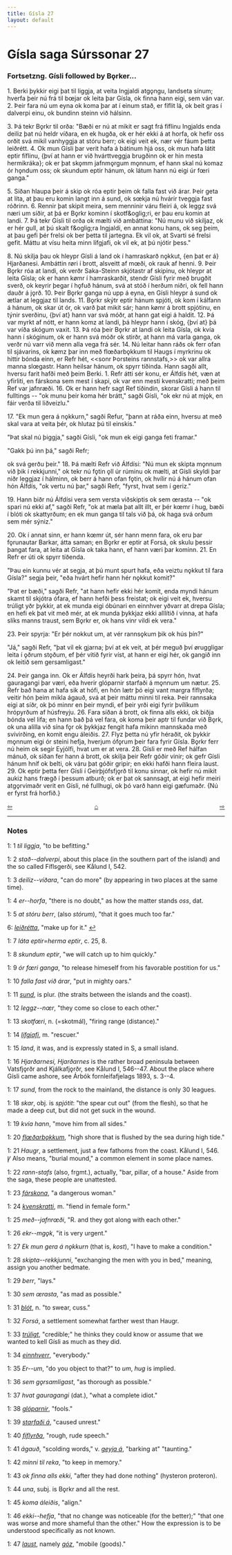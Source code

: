 ```yaml
---
title: Gísla 27
layout: default
---
```


# Gísla saga Súrssonar 27

### Fortsetzng. Gísli followed by B&#x1EB;rker...

1\. Berki þykkir eigi þat til liggja, at veita Ingjaldi atg&#x1EB;ngu, landseta sínum; hverfa þeir nú frá til b&oelig;jar ok leita þar Gísla, ok finna hann eigi, sem ván var. 2. Þeir fara nú um eyna ok koma þar at í einum stað, er fíflit lá, ok beit gras í dalverpi einu, ok bundinn steinn við hálsinn.

3\. Þá tekr B&#x1EB;rkr til orða: "Bæði er nú at mikit er sagt frá fíflinu Ingjalds enda deiliz þat nú heldr víðara, en ek hugða, ok er hér ekki á at horfa, ok hefir oss orðit svá mikil vanhyggja at stóru berr; ok eigi veit ek, nær vér fáum þetta leiðrétt. 4. Ok mun Gísli þar verit hafa á bátinum hjá oss, ok mun hafa látit eptir fíflinu, {því at hann er við hvárttveggja brugðinn ok er hin mesta hermikráka}; ok er þat sk&#x1EB;mm jafnm&#x1EB;rgum m&#x1EB;nnum, ef hann skal nú komaz ór h&#x1EB;ndum oss; ok skundum eptir hánum, ok látum hann nú eigi úr f&oelig;ri ganga."

5\. Síðan hlaupa þeir á skip ok róa eptir þeim ok falla fast við árar. Þeir geta at líta, at þau eru komin langt inn á sund, ok s&oelig;kja nú hvárir tveggja fast róðrinn. 6. Rennir þat skipit meira, sem menninir váru fleiri á, ok leggz svá næri um síðir, at þá er B&#x1EB;rkr kominn í skotf&oglig;ri, er þau eru komin at landi. 7. Þá tekr Gísli til orða ok mælti við ambáttina: "Nú munu við skiljaz, ok er hér gull, at þú skalt f&oglig;ra Ingjaldi, en annat konu hans, ok seg þeim, at þau gefi þér frelsi ok ber þetta til jartegna. Ek vil ok, at Svarti sé frelsi gefit. Máttu at vísu heita minn lífgjafi, ok vil ek, at þú njótir þess."

8\. Nú skilja þau ok hleypr Gísli á land ok í hamraskarð n&#x1EB;kkut, {en þat er á} Hjarðanesi. Ambáttin r&oslash;ri í brott, alsveitt af m&oelig;ði, ok rauk af henni. 9. Þeir B&#x1EB;rkr róa at landi, ok verðr Saka-Steinn skjótastr af skipinu, ok hleypr at leita Gísla; ok er hann k&oslash;mr í hamraskarðit, stendr Gísli fyrir með brugðit sverð, ok keyrir þegar í h&#x1EB;fuð hánum, svá at stóð í herðum niðri, ok fell hann dauðr á j&#x1EB;rð. 10. Þeir B&#x1EB;rkr ganga nú upp á eyna, en Gísli hleypr á sund ok ætlar at leggjaz til lands. 11. B&#x1EB;rkr skýtr eptir hánum spjóti, ok kom í kálfann á hánum, ok skar út ór, ok varð þat mikit sár; hann k&oslash;mr á brott spjótinu, en týnir sverðinu, {því at} hann var svá móðr, at hann gat eigi á haldit. 12. Þá var myrkt af nótt, er hann komz at landi, þá hleypr hann í skóg, {því at} þá var víða skógum vaxit. 13. Þá róa þeir B&#x1EB;rkr at landi ok leita Gísla, ok kvía hann í skóginum, ok er hann svá móðr ok stirðr, at hann má varla ganga, ok verðr nú varr við menn alla vega frá sér. 14. Nú leitar hann ráðs ok ferr ofan til sjávarins, ok k&oslash;mz þar inn með fl&oelig;ðarb&#x1EB;kkum til Haugs í myrkrinu ok hittir bónda einn, er Refr hét, <<sonr Þorsteins rannstafs,>> ok var allra manna sl&oelig;gastr. Hann heilsar hánum, ok spyrr tíðinda. Hann sagði allt, hversu farit hafði með þeim Berki. 1. Refr átti sér konu, er Álfdís hét, væn at yfirliti, en fárskona sem mest í skapi, ok var enn mesti kvenskratti; með þeim Ref var jafnræði. 16\. Ok er hann hefr sagt Ref tíðindin, skorar Gísli á hann til fulltings -- "ok munu þeir koma hér brátt," sagði Gísli, "ok ekr nú at mj&#x1EB;k, en fáir verða til liðveizlu."

17\. "Ek mun gera á n&#x1EB;kkurn," sagði Refur, "þann at ráða einn, hversu at með skal vara at veita þér, ok hlutaz þú til einskis."

"Þat skal nú þiggja," sagði Gísli, "ok mun ek eigi ganga feti framar."

"Gakk þú inn þá," sagði Refr;

ok svá gerðu þeir." 18. Þá mælti Refr við Álfdísi: "Nú mun ek skipta m&#x1EB;nnum við þik í rekkjunni," ok tekr nú f&#x1EB;tin &#x1EB;ll úr rúminu ok mælti, at Gísli skyldi þar niðr leggjaz í hálminn, ok berr á hann ofan f&#x1EB;tin, ok hvílir nú á hánum ofan hón Álfdís, "ok vertu nú þar," sagði Refr, "fyrst, hvat sem í geriz."

19\. Hann biðr nú Álfdísi vera sem versta viðskiptis ok sem &oelig;rasta -- "ok spari nú ekki af," sagði Refr, "ok at mæla þat allt illt, er þér k&oelig;mr í hug, bæði í blóti ok skattyrðum; en ek mun ganga til tals við þá, ok haga svá orðum sem mér sýniz."

20\. Ok í annat sinn, er hann k&oelig;mr út, sér hann menn fara, ok eru þar f&#x1EB;runautar Barkar, átta saman; en B&#x1EB;rkr er eptir at Forsá, ok skulu þessir þangat fara, at leita at Gísla ok taka hann, ef hann væri þar kominn. 21. En Refr er úti ok spyrr tíðenda.

"Þau ein kunnu vér at segja, at þú munt spurt hafa, eða veiztu n&#x1EB;kkut til fara Gísla?" segja þeir, "eða hvárt hefir hann hér n&#x1EB;kkut komit?"

"Þat er bæði," sagði Refr, "at hann hefir ekki hér komit, enda myndi hánum skamt til skjótra ófara, ef hann hefði þess freistat; ok eigi veit ek, hversu trúligt yðr þykkir, at ek munda eigi óbúnari en einnhver yðvarr at drepa Gísla; en hefi ek þat vit með mér, at ek munda þykkjaz ekki alllítið í vinna, at hafa slíks manns traust, sem B&#x1EB;rkr er, ok hans vinr vildi ek vera."

23\. Þeir spyrja: "Er þér nokkut um, at vér ranns&#x1EB;kum þik ok hús þín?"

"Já," sagði Refr, "þat vil ek gjarna; því at ek veit, at þér meguð því &oslash;ruggligar leita í &#x1EB;ðrum st&#x1EB;ðum, ef þér vitið fyrir víst, at hann er eigi hér, ok gangið inn ok leitið sem gersamligast."

24\. Þeir ganga inn. Ok er Álfdís heyrði hark þeira, þá spyrr hón, hvat gauragangi þar væri, eða hverir glóparnir starfaði á m&#x1EB;nnum um nætur. 25. Refr bað hana at hafa sik at hófi, en hón lætr þó eigi vant margra fíflyrða; veitir hón þeim mikla ágauð, svá at þeir máttu minni til reka. Þeir rannsaka eigi at síðr, ok þó minnr en þeir myndi, ef þeir yrði eigi fyrir þvílíkum hrópyrðum af húsfreyju. 26. Fara síðan á brott, ok finna alls ekki, ok biðja bónda vel lifa; en hann bað þá vel fara, ok koma þeir aptr til fundar við B&#x1EB;rk, ok una alilla við sína f&#x1EB;r ok þykkjaz fengit hafa mikinn mannskaða með svívirðing, en komit engu áleiðis. 27. Flyz þetta nú yfir héraðit, ok þykkir m&#x1EB;nnum eigi ór steini hefja, hverjum óf&#x1EB;rum þeir fara fyrir Gísla. B&#x1EB;rkr ferr nú heim ok segir Eyjólfi, hvat um er at vera. 28. Gísli er með Ref hálfan mánuð, ok síðan fer hann á brott, ok skilja þeir Refr góðir vinir; ok gefr Gísli hánum hníf ok belti, ok váru þat góðir gripir; en ekki hafði hann fleira laust. 29. Ok eptir þetta ferr Gísli í Geirþjófsfj&#x1EB;rð til konu sinnar, ok hefir nú mikit aukiz hans frægð í þessum atburð; ok er þat ok sannsagt, at eigi hefir meiri atg&#x1EB;rvimaðr verit en Gísli, né fullhugi, ok þó varð hann eigi gæfumaðr. {Nú er fyrst frá horfið.}

<div style="float: left"><a href="http://rcblack.net/Gisla_saga/Gisla_26">⇦</a></div>
<div style="float: right"><a href="http://rcblack.net/Gisla_saga/Gisla_28">⇨</a></div>
<div style="margin: 0 auto; width: 100px;"><a href="http://rcblack.net/Gisla_saga/Gisla_home">&#8962;</a></div>

---

### Notes

<a name="myfootnote1" id="f1">1</a>:
1 _til liggja_, "to be befitting."

<a name="myfootnote1" id="f1">1</a>:
2 _stað--dalverpi_, about this place (in the southern part of the island) and the so called Fíflsgerði, see Kålund I, 542.

<a name="myfootnote1" id="f1">1</a>:
3 _deiliz--víðara_, "can do more" (by appearing in two places at the same time).

<a name="myfootnote1" id="f1">1</a>:
4 _er--horfa_, "there is no doubt," as how the matter stands _oss_, dat.

<a name="myfootnote1" id="f1">1</a>:
5 _at stóru berr_, (also _stórum_), "that it goes much too far."

<a name="myfootnote6" id="f6">6</a>:
 [_leiðrétta_](http://web.ff.cuni.cz/cgi-bin/uaa_slovnik/gmc_search_v3?cmd=viewthis&id=cv:b0381:18), "make up for it."
[↩](#a6)

<a name="myfootnote1" id="f1">1</a>:
7 _láta eptir=herma eptir_, c. 25, 8.

<a name="myfootnote1" id="f1">1</a>:
8 _skundum eptir_, "we will catch up to him quickly."

<a name="myfootnote1" id="f1">1</a>:
9 _ór f&oelig;ri ganga_, "to release himeself from his favorable postition for us."

<a name="myfootnote1" id="f1">1</a>:
10 _falla fast við árar_, "put in mighty oars."

<a name="myfootnote1" id="f1">1</a>:
11 [_sund_](http://web.ff.cuni.cz/cgi-bin/uaa_slovnik/gmc_search_v3?cmd=viewthis&id=cv:b0604:9), is plur. (the straits between the islands and the coast).

<a name="myfootnote1" id="f1">1</a>:
12 _leggz--n&oelig;r_, "they come so close to each other."

<a name="myfootnote1" id="f1">1</a>:
13 _skotf&oelig;ri_, n. (=skotmál), "firing range (distance)."

<a name="myfootnote1" id="f1">1</a>:
14 [_lífgjafi_](http://web.ff.cuni.cz/cgi-bin/uaa_slovnik/gmc_search_v3?cmd=formquery2&query=l%EDf-gjafi&startrow=1), m. "rescuer."

<a name="myfootnote1" id="f1">1</a>:
15 _land_, it was, and is expressly stated in S, a small island.

<a name="myfootnote1" id="f1">1</a>:
16 _Hjarðarnesi, Hjarðarnes_ is the rather broad peninsula between Vatsfj&#x1EB;rðr and Kjálkafj&#x1EB;rðr, see Kålund I, 546--47. About the place where Gísli came ashore, see Árbók fornleifafjelags 1893, s. 3--4.

<a name="myfootnote1" id="f1">1</a>:
17 _sund_, from the rock to the mainland, the distance is only 30 leagues.

<a name="myfootnote1" id="f1">1</a>:
18 _skar_, obj. is _spjótit_: "the spear cut out" (from the flesh), so that he made a deep cut, but did not get suck in the wound.

<a name="myfootnote1" id="f1">1</a>:
19 _kvía hann_, "move him from all sides."

<a name="myfootnote1" id="f1">1</a>:
20 [_fl&oelig;ðarb&#x1EB;kkum_](http://web.ff.cuni.cz/cgi-bin/uaa_slovnik/gmc_search_v3?cmd=viewthis&id=cv:b0163:4), "high shore that is flushed by the sea during high tide."

<a name="myfootnote1" id="f1">1</a>:
21 _Haugr_, a settlement, just a few fathoms from the coast. Kålund I, 546.   
&#42856; Also means, "burial mound," a common element in some place names.

<a name="myfootnote1" id="f1">1</a>:
22 _rann-stafs_ (also, frgmt.), actually, "bar, pillar, of a house." Aside from the saga, these people are unattested.

<a name="myfootnote1" id="f1">1</a>:
23 [_fárskona_](http://web.ff.cuni.cz/cgi-bin/uaa_slovnik/gmc_search_v3?cmd=formquery2&query=f%26aacute;rs-kona&startrow=1), "a dangerous woman."

<a name="myfootnote1" id="f1">1</a>:
24 [_kvenskratti_](http://web.ff.cuni.cz/cgi-bin/uaa_slovnik/gmc_search_v3?cmd=viewthis&id=cv:b0362:56), m. "fiend in female form."

<a name="myfootnote1" id="f1">1</a>:
25 _með--jafnr&oelig;ði_, "R. and they got along with each other."

<a name="myfootnote1" id="f1">1</a>:
26 _ekr--mg&#x1EB;k_, "it is very urgent."

<a name="myfootnote1" id="f1">1</a>:
27 _Ek mun gera á n&#x1EB;kkurn_ (that is, _kost_), "I have to make a condition."

<a name="myfootnote1" id="f1">1</a>:
28 _skipta--rekkjunni_, "exchanging the men with you in bed," meaning, assign you another bedmate.

<a name="myfootnote1" id="f1">1</a>:
29 _berr_, "lays."

<a name="myfootnote1" id="f1">1</a>:
30 _sem &oelig;rasta_, "as mad as possible."

<a name="myfootnote1" id="f1">1</a>:
31 [_blót_](http://web.ff.cuni.cz/cgi-bin/uaa_slovnik/gmc_search_v3?cmd=viewthis&id=cv:b0070:20), n. "to swear, cuss."

<a name="myfootnote1" id="f1">1</a>:
32 _Forsá_, a settlement somewhat farther west than Haugr.

<a name="myfootnote1" id="f1">1</a>:
33 [_trúligt_](http://web.ff.cuni.cz/cgi-bin/uaa_slovnik/gmc_search_v3?cmd=viewthis&id=cv:b0642:37), "credible;" he thinks they could know or assume that we wanted to kell Gísli as much as they did.

<a name="myfootnote1" id="f1">1</a>:
34 [_einnhverr_](http://web.ff.cuni.cz/cgi-bin/uaa_slovnik/gmc_search_v3?cmd=viewthis&id=cv:b0122:13), "everybody."

<a name="myfootnote1" id="f1">1</a>:
35 _Er--um_, "do you object to that?" to _um_, _hug_ is implied.

<a name="myfootnote1" id="f1">1</a>:
36 _sem g&#x1EB;rsamligast_, "as thorough as possible."

<a name="myfootnote1" id="f1">1</a>:
37 _hvat gauragangi_ (dat.), "what a complete idiot."

<a name="myfootnote1" id="f1">1</a>:
38 [_glóparnir_](http://web.ff.cuni.cz/cgi-bin/uaa_slovnik/gmc_search_v3?cmd=viewthis&id=cv:b0205:25), "fools."

<a name="myfootnote1" id="f1">1</a>:
39 [_starfaði á_](http://web.ff.cuni.cz/cgi-bin/uaa_slovnik/gmc_search_v3?cmd=viewthis&id=cv:b0589:16), "caused unrest."

<a name="myfootnote1" id="f1">1</a>:
40 [_fíflyrða_](http://web.ff.cuni.cz/cgi-bin/uaa_slovnik/gmc_search_v3?cmd=formquery2&query=f%EDfl-yr%F0i&startrow=1), "rough, rude speech."

<a name="myfootnote1" id="f1">1</a>:
41 _ágauð_, "scolding words," v. [_geyja á_](http://web.ff.cuni.cz/cgi-bin/uaa_slovnik/gmc_search_v3?cmd=formquery2&query=geyja&startrow=1), "barking at" "taunting."

<a name="myfootnote1" id="f1">1</a>:
42 _minni til reka_, "to keep in memory."

<a name="myfootnote1" id="f1">1</a>:
43 _ok finna alls ekki_, "after they had done nothing" (hysteron proteron).

<a name="myfootnote1" id="f1">1</a>:
44 _una_, subj. is B&#x1EB;rkr and all the rest.

<a name="myfootnote1" id="f1">1</a>:
45 _koma áleiðis_, "align."

<a name="myfootnote1" id="f1">1</a>:
46 _ekki--hefja_, "that no change was noticeable (for the better);" "that one was worse and more shameful than the other." How the expression is to be understood specifically as not known.

<a name="myfootnote1" id="f1">1</a>:
47 [_laust_](http://web.ff.cuni.cz/cgi-bin/uaa_slovnik/gmc_search_v3?cmd=viewthis&id=cv:b0375:51), namely [_góz_](http://web.ff.cuni.cz/cgi-bin/uaa_slovnik/gmc_search_v3?cmd=viewthis&id=cv:b0210:4), "mobile (goods)."
